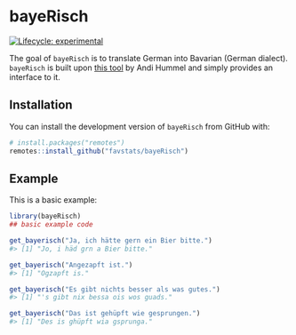 
<!-- README.md is generated from README.Rmd. Please edit that file -->

# bayeRisch

<!-- badges: start -->

[![Lifecycle:
experimental](https://img.shields.io/badge/lifecycle-experimental-orange.svg)](https://www.tidyverse.org/lifecycle/#experimental)
<!-- badges: end -->

The goal of `bayeRisch` is to translate German into Bavarian (German
dialect). `bayeRisch` is built upon [this
tool](https://www.respekt-empire.de/Translator/?page=translateEngine) by
Andi Hummel and simply provides an interface to it.

## Installation

You can install the development version of `bayeRisch` from GitHub with:

``` r
# install.packages("remotes")
remotes::install_github("favstats/bayeRisch")
```

## Example

This is a basic example:

``` r
library(bayeRisch)
## basic example code
```

``` r
get_bayerisch("Ja, ich hätte gern ein Bier bitte.")
#> [1] "Jo, i häd grn a Bier bitte."
```

``` r
get_bayerisch("Angezapft ist.")
#> [1] "Ogzapft is."
```

``` r
get_bayerisch("Es gibt nichts besser als was gutes.")
#> [1] "'s gibt nix bessa ois wos guads."
```

``` r
get_bayerisch("Das ist gehüpft wie gesprungen.")
#> [1] "Des is ghüpft wia gsprunga."
```
